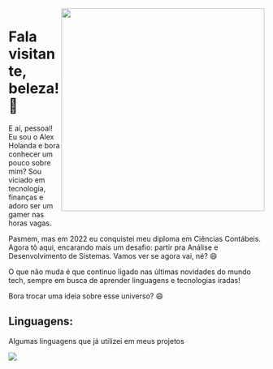 <img src="https://raw.githubusercontent.com/MicaelliMedeiros/micaellimedeiros/master/image/computer-illustration.png" min-width="400px" max-width="400px" width="400px" align="right">

<p align="left"> 
  <h1>Fala visitante, beleza! 🤙</h1>
  <p>E aí, pessoal! Eu sou o Alex Holanda e bora conhecer um pouco sobre mim? Sou viciado em tecnologia, finanças e adoro ser um gamer nas horas vagas.</p>
  <p>Pasmem, mas em 2022 eu conquistei meu diploma em Ciências Contábeis. Agora tô aqui, encarando mais um desafio: partir pra Análise e Desenvolvimento de Sistemas. Vamos ver se agora vai, né? 😄
  <p>O que não muda é que continuo ligado nas últimas novidades do mundo tech, sempre em busca de aprender linguagens e tecnologias iradas!</p>
  Bora trocar uma ideia sobre esse universo? 😄

</p>

<p align="left">
  <h2>Linguagens:</h2>
  <p>Algumas linguagens que já utilizei em meus projetos</p>
  <a href="https://skillicons.dev">
    <img src="https://skillicons.dev/icons?i=html,css,figma,php,linux,aws,powershell,py" />
  </a>  <div style="display: inline block"><br/>

</p>
<p align="left">
